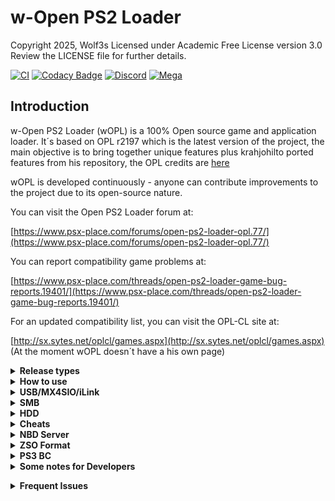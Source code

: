 # w-Open PS2 Loader

Copyright 2025, Wolf3s
Licensed under Academic Free License version 3.0
Review the LICENSE file for further details.

[![CI](https://github.com/ps2homebrew/Open-PS2-Loader/actions/workflows/compilation.yml/badge.svg?branch=master)](https://github.com/ps2homebrew/Open-PS2-Loader/actions/workflows/compilation.yml)
[![Codacy Badge](https://app.codacy.com/project/badge/Grade/99032a6a180243bfa0d0e23efeb0608d)](https://www.codacy.com/gh/ps2homebrew/Open-PS2-Loader/dashboard?utm_source=github.com&utm_medium=referral&utm_content=ps2homebrew/Open-PS2-Loader&utm_campaign=Badge_Grade)
[![Discord](https://img.shields.io/discord/652861436992946216?style=flat&logo=Discord)](https://discord.gg/CVFUa9xh6B)
[![Mega](https://img.shields.io/badge/Mega-%23D90007.svg?style=flat&logo=Mega&logoColor=white)](https://mega.nz/folder/Ndwi1bAK#oLWNhH_g-h0p4BoT4c556A)

## Introduction

w-Open PS2 Loader (wOPL) is a 100% Open source game and application loader. It´s based on OPL r2197 which is the latest version of the project,
the main objective is to bring together unique features plus krahjohilto ported features from his repository, the OPL credits are [here](docs/CREDITS.OPL)

wOPL is developed continuously - anyone can contribute improvements to the project due to its open-source nature.

You can visit the Open PS2 Loader forum at:

[https://www.psx-place.com/forums/open-ps2-loader-opl.77/](https://www.psx-place.com/forums/open-ps2-loader-opl.77/)

You can report compatibility game problems at:

[https://www.psx-place.com/threads/open-ps2-loader-game-bug-reports.19401/](https://www.psx-place.com/threads/open-ps2-loader-game-bug-reports.19401/)

For an updated compatibility list, you can visit the OPL-CL site at:

[http://sx.sytes.net/oplcl/games.aspx](http://sx.sytes.net/oplcl/games.aspx) (At the moment wOPL doesn´t have a his own page)

<details>
  <summary> <b> Release types </b> </summary>
<p>

w-Open PS2 Loader bundle included several types of the same wOPL version. These
types come with more or fewer features included.


| Type (can be a combination) | Description                                                                              |
| ----------------------------- | ------------------------------------------------------------------------------------------ |
| `Release`                   | Regular wOPL release with GSM, IGS, PADEMU, VMC, PS2RD Cheat Engine & Parental Controls. |
| `DTL_T10000`                | wOPL for TOOLs (DevKit PS2)                                                              |
| `IGS`                       | wOPL with InGame Screenshot feature.                                                     |
| `PADEMU`                    | wOPL with Pad Emulation for DS3 & DS4.                                                   |
| `RTL`                       | wOPL with the right to left language support.                                            |

</p>
</details>

<details>
  <summary> <b> How to use </b> </summary>
<p>

wOPL uses the following directory tree structure across HDD, SMB, and
USB modes:


| Folder | Description                                                  | Modes       |
| -------- | -------------------------------------------------------------- | ------------- |
| `CD`   | for games on CD media - i.e. blue-bottom discs               | USB and SMB |
| `DVD`  | for DVD5 and DVD9 images (if filesystem supports +4gb files) | USB and SMB |
| `VMC`  | for Virtual Memory Card images - from 8MB up to 64MB         | all         |
| `CFG`  | for saving per-game configuration files                      | all         |
| `ART`  | for game art images                                          | all         |
| `THM`  | for themes support                                           | all         |
| `LNG`  | for translation support                                      | all         |
| `CHT`  | for cheats files                                             | all         |

wOPL will automatically create the above directory structure the first time you launch it and enable your favorite device.

For HDD users, wOPL will read `hdd0:__common/WOPL/conf_hdd.cfg` for the config entry `hdd_partition` to use as your wOPL partition.
If not found a config file, a 128Mb `+WOPL` partition will be created. You can edit the config if you wish to use/create a different partition.
All partitions created by wOPL will be 128Mb (it is not recommended to enlarge partitions as it will break LBAs, instead remove and recreate manually with uLaunchELF at a larger size if needed).

</p>
</details>

<details>
  <summary> <b> USB/MX4SIO/iLink </b> </summary>

Game files should be *ideally* defragmented either file by file or by whole drive,
and games larger than 4gb must use USBExtreme format if device uses FAT32 format (see OPLUtil or USBUtil programs).
We do **not** recommend using any defrag programs. The best way for defragmenting - copy all files to pc, format USB, copy all files back.
Repeat it once you faced defragmenting problem again.

> NOTE: partial file fragmentation is supported (up to 64 fragments!) since OPL v1.2.0 - rev1893

</p>
</details>

<details>
  <summary> <b> SMB </b> </summary>
<p>

For loading games by SMB protocol, you need to share a folder (ex: PS2SMB)
on the host machine or NAS device and make sure that it has full read and
write permissions. USB Advance/Extreme format is optional - \*.ISO images
are supported using the folder structure above.

</p>
</details>

<details>
  <summary> <b> HDD </b> </summary>
<p>

For PS2, 48-bit LBA internal HDDs up to 2TB are supported. HDD should be
formatted with the APA partition scheme. wOPL will create the `+OPL` partition on the HDD.
To avoid this, you can create a text file at the location `hdd0:__common:pfs:OPL/conf_hdd.txt`
that contains the preferred partition name (for example `__common`).

</p>
</details>

<details>
  <summary> <b> Cheats </b> </summary>
<p>

wOPL accepts `.cht` files in PS2RD format. Each cheat file corresponds to a specific game and must be stored in the `CHT` directory on your device.
Cheats are structured as hexadecimal codes, with proper headers as descriptions to identify their function.
You can activate cheats via wOPL's graphical interface. Navigate to a games settings, enable cheats and select the desired mode.

### cheat modes

* Auto Select Cheats:
  This mode will enable and apply all cheat codes in your `.cht` file to your game automatically.
* Select Game Cheats:
  When enabled a cheat selection menu will appear when you launch a game. You can navigate the menu and disable undesired cheats for this launch session. `Mastercode`s cannot be disabled as they are required for any other cheats to be applied.

</p>
</details>

<details>
  <summary> <b> NBD Server </b> </summary>
<p>

wOPL now uses an [NBD](https://en.wikipedia.org/wiki/Network_block_device) server to share the internal hard drive, instead of HDL server.
NBD is [formally documented](https://github.com/NetworkBlockDevice/nbd/blob/master/doc/proto.md) and developed as a collaborative open standard.

The current implementation of the server is based on [lwNBD](https://github.com/bignaux/lwNBD), go there to contribute on the NBD code itself.

The main advantage of using NBD is that the client will expose the drive to your operating system in a similar way as a directly attached drive.
This means that any utility that worked with the drive when it was directly attached should work the same way with NBD.

wOPL currently only supports exporting (sharing out) the PS2's drive.

You can use `hdl-dump`, `pfs-shell`, or even directly edit the disk in a hex editor.

For example, to use `hdl_dump` to install a game to the HDD:

* Connect with your choosen client (OS specific)
* Run `hdl_dump inject_dvd ps2/nbd "Test Game" ./TEST.ISO`
* Disconnect the client.

To use the NBD server in wOPL:

* Grab the latest beta version of (OPL 1.1.0 (current stable) has some bugs in the NBD server) - go to the [Releases](https://github.com/ps2homebrew/Open-PS2-Loader/releases) section and grab the one at the top.
* Ensure wOPL is configured with an IP address (either static or DHCP).
* Open the menu and select "Start NBD server". Once it's ready, it should update the screen to say "NBD Server running..."
* Now you can connect with any of the following NBD clients.

### nbd-client

Supported: Linux, [Windows with WSL and custom kernel](https://github.com/microsoft/WSL/issues/5968)

nbd-client requires nbd kernel support. If it isn't loaded,
`sudo modprobe nbd` will do.

list available export:

```sh
nbd-client -l 192.168.1.45
```

connect:

```sh
nbd-client 192.168.1.45 /dev/nbd1
```

disconnect:

```sh
nbd-client -d /dev/nbd1
```

You'll generally need sudo to run this commands in root or
add your user to the right group usually "disk".

### nbdfuse

Supported: Linux, Windows with WSL2

list available export:

```sh
nbdinfo --list nbd://192.168.1.45
```

connect:

```sh
mkdir ps2
nbdfuse ps2/ nbd://192.168.1.45 &
```

disconnect:

```sh
umount ps2
```

### wnbd

Supported: Windows

[WNBD client](https://cloudbase.it/ceph-for-windows/).
Install, reboot, open elevated (with Administrator rights) [PowerShell](https://docs.microsoft.com/en-us/powershell/scripting/windows-powershell/starting-windows-powershell?view=powershell-7.1#how-to-start-windows-powershell-on-earlier-versions-of-windows)

connect:

```sh
wnbd-client.exe map hdd0 192.168.1.22
```

disconnect:

```sh
wnbd-client.exe unmap hdd0
```

### Mac OS

Not supported.

</p>
</details>

<details>
  <summary> <b> ZSO Format </b> </summary>
<p>

As of version 1.2.0, compressed ISO files in ZSO format is supported by wOPL.

To handle ZSO files, a python script (ziso.py) is included in the pc folder of this repository.
It requires Python 3 and the LZ4 library:

```sh
pip install lz4
```

To compress an ISO file to ZSO:

```sh
python ziso.py -c 2 "input.iso" "output.zso"
```

To decompress a ZSO back to the original ISO:

```sh
python ziso.py -c 0 "input.zso" "output.iso"
```

You can copy ZSO files to the same folder as your ISOs and they will be detected by wOPL.
To install onto internal HDD, you can use the latest version of HDL-Dump.

</p>
</details>

<details>
  <summary> <b> PS3 BC </b> </summary>
<p>

Currently, supported only [PS3 Backward Compatible](https://www.psdevwiki.com/ps3/PS2_Compatibility#PS2-Compatibility) (BC) versions. So only [COK-001](https://www.psdevwiki.com/ps3/COK-00x#COK-001) and [COK-002/COK-002W](https://www.psdevwiki.com/ps3/COK-00x#COK-002) boards are supported. USB, SMB, HDD modes are supported.

To run wOPL, you need an entry point for running PS2 titles. You can use everything (Swapmagic PS2, for example), but custom firmware with the latest Cobra is preferred. Note: only CFW supports HDD mode.

</p>
</details>

<details>
  <summary> <b> Some notes for Developers </b> </summary>
<p>

w-Open PS2 Loader needs the [**latest PS2SDK**](https://github.com/ps2dev/ps2sdk)

</p>
</details>

</p>
</details>

<details>
  <summary> <b> Frequent Issues </b> </summary>
<p>

### wOPL Freezes on logo or grey screen

Sometimes wOPL freezes when loading config files made by older wOPL builds.

> hold __`START`__ while wOPL initializes to make it skip the config loading, then, you can save your own settings.
> fixing the issue.

### Game freezes on white screen

> Main game executable could not be found. Either game is fragmented or image is corrupted

### wOPL does not display anything on boot

> You may have selected a Video Mode which your TV does not support. Hold Triangle and Cross while wOPL initializes to reset your video mode to "Auto".

</p>
</details>
